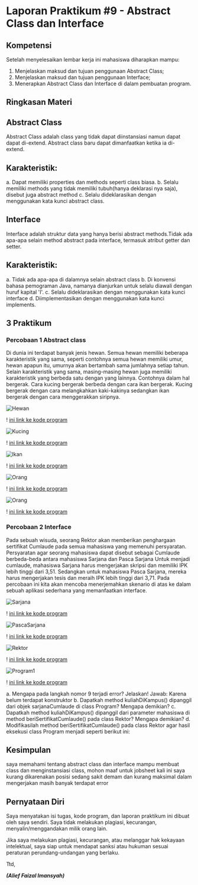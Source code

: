 # Laporan Praktikum #9 - Abstract Class dan Interface

## Kompetensi
Setelah menyelesaikan lembar kerja ini mahasiswa diharapkan mampu:
1. Menjelaskan maksud dan tujuan penggunaan Abstract Class;
2. Menjelaskan maksud dan tujuan penggunaan Interface;
3. Menerapkan Abstract Class dan Interface di dalam pembuatan program.

## Ringkasan Materi

## Abstract Class
Abstract Class adalah class yang tidak dapat diinstansiasi namun dapat dapat di-extend. Abstract class baru dapat dimanfaatkan ketika ia di-extend.

## Karakteristik:
a. Dapat memiliki properties dan methods seperti class biasa.
b. Selalu memiliki methods yang tidak memiliki tubuh(hanya deklarasi nya saja), disebut juga abstract method
c. Selalu dideklarasikan dengan menggunakan kata kunci abstract class.

## Interface
Interface adalah struktur data yang hanya berisi abstract methods.Tidak ada apa-apa selain method abstract pada interface, termasuk atribut getter dan setter.

## Karakteristik:
a. Tidak ada apa-apa di dalamnya selain abstract class
b. Di konvensi bahasa pemograman Java, namanya dianjurkan untuk selalu diawali dengan huruf kapital 'I'.
c. Selalu dideklarasikan dengan menggunakan kata kunci interface
d. Diimplementasikan dengan menggunakan kata kunci implements.

## 3 Praktikum

### Percobaan 1 Abstract class

Di dunia ini terdapat banyak jenis hewan. Semua hewan memiliki beberapa karakteristik yang sama, seperti contohnya semua hewan memiliki umur, hewan apapun itu, umurnya akan bertambah sama jumlahnya setiap tahun. Selain karakteristik yang sama, masing-masing hewan juga memiliki karakteristik yang berbeda satu dengan yang lainnya. Contohnya dalam hal bergerak. Cara kucing bergerak berbeda dengan cara ikan bergerak. Kucing bergerak dengan cara melangkahkan kaki-kakinya sedangkan ikan bergerak dengan cara menggerakkan siripnya. 

![Hewan](img/Hewan.png)

! [ini  link ke kode program](../../src/7_Overriding_dan_Overheading/Hewan.java)

![Kucing](img/Kucing.png)

! [ini  link ke kode program](../../src/7_Overriding_dan_Overheading/Kucing.java)

![Ikan](img/Ikan.png)

! [ini  link ke kode program](../../src/7_Overriding_dan_Overheading/Ikan.java)

![Orang](img/Orang.png)

! [ini  link ke kode program](../../src/7_Overriding_dan_Overheading/Orang.java)

![Orang](img/Program.png)

! [ini  link ke kode program](../../src/7_Overriding_dan_Overheading/Program.java)

### Percobaan 2 Interface
Pada sebuah wisuda, seorang Rektor akan memberikan penghargaan sertifikat Cumlaude pada semua mahasiswa yang memenuhi persyaratan. Persyaratan agar seorang mahasiswa dapat disebut sebagai Cumlaude berbeda-beda antara mahasiswa Sarjana dan Pasca Sarjana
Untuk menjadi cumlaude, mahasiswa Sarjana harus mengerjakan skripsi dan memiliki IPK lebih tinggi dari 3,51. Sedangkan untuk mahasiswa Pasca Sarjana, mereka harus mengerjakan tesis dan meraih IPK lebih tinggi dari 3,71. Pada percobaan ini kita akan mencoba menerjemahkan skenario di atas ke dalam sebuah aplikasi sederhana yang memanfaatkan interface. 

![Sarjana](img/Sarjana.png)

! [ini  link ke kode program](../../src/7_Overriding_dan_Overheading/Sarjana.java)

![PascaSarjana](img/PascaSarjana.png)

! [ini  link ke kode program](../../src/7_Overriding_dan_Overheading/PascaSarjana.java)

![Rektor](img/Rektor.png)

! [ini  link ke kode program](../../src/7_Overriding_dan_Overheading/Rektor.java)

![Program1](img/Program1.png)

! [ini  link ke kode program](../../src/7_Overriding_dan_Overheading/Program1.java)

a. Mengapa pada langkah nomor 9 terjadi error? Jelaskan!
Jawab: Karena belum terdapat konstruktor 
b. Dapatkah method kuliahDiKampus() dipanggil dari objek sarjanaCumlaude di class Program? Mengapa demikian? 
c. Dapatkah method kuliahDiKampus() dipanggil dari parameter mahasiswa di method beriSertifikatCumlaude() pada class Rektor? Mengapa demikian? 
d. Modifikasilah method beriSertifikatCumlaude() pada class Rektor agar hasil eksekusi class Program menjadi seperti berikut ini: 


## Kesimpulan
saya memahami tentang abstract class dan interface mampu membuat class dan menginstansiasi class, mohon maaf untuk jobsheet kali ini saya kurang dikarenakan posisi sedang sakit demam dan kurang maksimal dalam mengerjakan masih banyak terdapat error

## Pernyataan Diri

Saya menyatakan isi tugas, kode program, dan laporan praktikum ini dibuat oleh saya sendiri. Saya tidak melakukan plagiasi, kecurangan, menyalin/menggandakan milik orang lain.

Jika saya melakukan plagiasi, kecurangan, atau melanggar hak kekayaan intelektual, saya siap untuk mendapat sanksi atau hukuman sesuai peraturan perundang-undangan yang berlaku.

Ttd,

***(Alief Faizal Imansyah)***